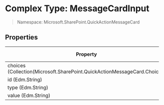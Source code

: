 # Complex Type: MessageCardInput

> Namespace: Microsoft.SharePoint.QuickActionMessageCard

## Properties

Property | SPO | SP 2019 | SP 2016 | SP 2013
----------|:---:|:-------:|:-------:|:-------:
choices (Collection(Microsoft.SharePoint.QuickActionMessageCard.Choice)) | ✅ | ❌ | ❌ | ❌
id (Edm.String) | ✅ | ❌ | ❌ | ❌
type (Edm.String) | ✅ | ❌ | ❌ | ❌
value (Edm.String) | ✅ | ❌ | ❌ | ❌